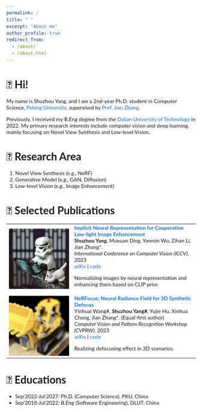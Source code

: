 ```yaml
---
permalink: /
title: " "
excerpt: "About me"
author_profile: true
redirect_from: 
  - /about/
  - /about.html
---
```

# 👋 Hi!
My name is Shuzhou Yang, and I am a 2nd-year Ph.D. student in Computer Science, [Peking University](https://www.pku.edu.cn/), supervised by [Prof. Jian Zhang](https://jianzhang.tech/).

Previously, I received my B.Eng degree from the [Dalian University of Technology](https://en.dlut.edu.cn/) in 2022. My primary research interests include computer vision and deep learning, mainly focusing on Novel View Synthesis and Low-level Vision.

# 📜 Research Area
1. Novel View Synthesis (e.g., NeRF)
2. Generative Model (e.g., GAN, Diffusion)
3. Low-level Vision (e.g., Image Enhancement)

# 📝 Selected Publications
<style type="text/css">
    /* Color scheme stolen from Sergey Karayev */
    a {
    color: #1772d0;
    text-decoration:none !important;
    }
    a:focus, a:hover {
    color: #f09228;
    text-decoration:none !important;
    }
    table,td,th,tr{
    	border:none !important;
    }
    body,td,th,tr,p,a {
    font-family: 'Lato', Verdana, Helvetica, sans-serif;
    font-size: 14px
    }
    strong {
    font-family: 'Lato', Verdana, Helvetica, sans-serif;
    font-size: 14px;
    }
    heading {
    font-family: 'Lato', Verdana, Helvetica, sans-serif;
    font-size: 22px;
    }
    papertitle {
    font-family: 'Lato', Verdana, Helvetica, sans-serif;
    font-size: 14px;
    font-weight: 700
    }
    papertitle_just {
    font-family: 'Lato', Verdana, Helvetica, sans-serif;
    font-size: 14px;
    font-weight: 700;
    text-align: justify
    }
    name {
    font-family: 'Lato', Verdana, Helvetica, sans-serif;
    font-size: 32px;
    }
    .one
    {
    width: 160px;
    height: 160px;
    position: relative;
    }
    .two
    {
    width: 160px;
    height: 160px;
    position: absolute;
    transition: opacity .2s ease-in-out;
    -moz-transition: opacity .2s ease-in-out;
    -webkit-transition: opacity .2s ease-in-out;
    }
    .fade {
     transition: opacity .2s ease-in-out;
     -moz-transition: opacity .2s ease-in-out;
     -webkit-transition: opacity .2s ease-in-out;
    }
    span.highlight {
        background-color: #ffffd0;
    }
</style>
<!-- ################################  CONTENT START  ##################################################-->
<table width="100%" align="center" border="0" cellspacing="0" cellpadding="10">
<tbody>
<!-- ###################################################################################################-->
<tr onmouseout="nerco_stop()" onmouseover="nerco_start()" >
<td width="15%">
<div class="one">
<div class="two" id = 'nerco_image'><img src='./files/nerco_after.png'></div>
<img src='./files/nerco_before.png'>
</div>
<script type="text/javascript">
function nerco_start() {
document.getElementById('nerco_image').style.opacity = "1";
}
function nerco_stop() {
document.getElementById('nerco_image').style.opacity = "0";
}
nerco_stop()
</script>
</td>
<td valign="top" width="85%">
  <a href="https://arxiv.org/pdf/2303.11722">
    <papertitle_just>Implicit Neural Representation for Cooperative Low-light Image Enhancement</papertitle_just>     
  </a>
  <br>
  <strong>Shuzhou Yang</strong>, Moxuan Ding, Yanmin Wu, Zihan Li, Jian Zhang*.
  <br>
<em>International Conference on Computer Vision (ICCV)</em>, 2023 <br>
<a href="https://arxiv.org/pdf/2303.11722">arXiv</a>
|
<a href="https://github.com/Ysz2022/NeRCo">code</a>
<p>Normalizing images by neural representation and enhancing them based on CLIP prior.</p>
</td>
</tr>
<!-- ###################################################################################################-->

<!-- ###################################################################################################-->
<tr onmouseout="nerfocus_stop()" onmouseover="nerfocus_start()" >
<td width="15%">
<div class="one">
<div class="two" id = 'nerfocus_image'><img src='./files/nerfocus_after.png'></div>
<img src='./files/nerfocus_before.png'>
</div>
<script type="text/javascript">
function nerfocus_start() {
document.getElementById('nerfocus_image').style.opacity = "1";
}
function nerfocus_stop() {
document.getElementById('nerfocus_image').style.opacity = "0";
}
nerfocus_stop()
</script>
</td>
<td valign="top" width="85%">
  <a href="https://arxiv.org/abs/2203.05189">
    <papertitle_just>NeRFocus: Neural Radiance Field for 3D Synthetic Defocus</papertitle_just>     
  </a>
  <br>
  Yinhuai Wang#, <strong>Shuzhou Yang#</strong>, Yujie Hu, Xinhua Cheng, Jian Zhang*. (Equal-first author)
  <br>
<em>Computer Vision and Pattern Recognition Workshop (CVPRW)</em>, 2023 <br>
<a href="https://arxiv.org/abs/2203.05189">arXiv</a>
|
<a href="https://github.com/wyhuai/NeRFocus">code</a>
<p>Realizing defocusing effect in 3D scenarios.</p>
</td>
</tr>
<!-- ###################################################################################################-->
</tbody></table>


# 🏫 Educations
- Sep'2022-Jul'2027: Ph.D. (Computer Science), PKU, China
- Sep'2018-Jul'2022: B.Eng (Software Engineering), DLUT, China
